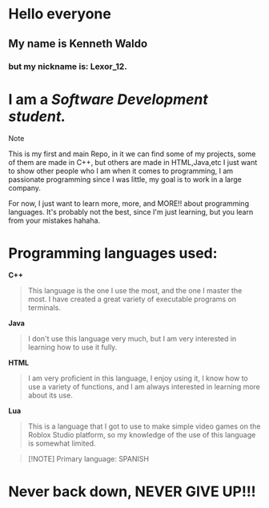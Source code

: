 # Hello everyone

## My name is Kenneth Waldo 
### but my nickname is: **Lexor_12.**
# I am a *Software Development student.*

> [!NOTE]
This is my first and main Repo, in it we can find some of my projects, some of them are made in C++, but others are made in HTML,Java,etc I just want to show other people who I am when it comes to programming, I am passionate programming since I was little, my goal is to work in a large company.

For now, I just want to learn more, more, and MORE!! about programming languages.
It's probably not the best, since I'm just learning, but you learn from your mistakes hahaha.



# Programming languages used:

**C++**
>This language is the one I use the most, and the one I master the most. I have created a great variety of executable programs on terminals.


**Java**
>I don't use this language very much, but I am very interested in learning how to use it fully.

**HTML**
>I am very proficient in this language, I enjoy using it, I know how to use a variety of functions, and I am always interested in learning more about its use.


**Lua**
>This is a language that I got to use to make simple video games on the Roblox Studio platform, so my knowledge of the use of this language is somewhat limited.

>  [!NOTE]
Primary language: SPANISH

# Never back down, NEVER GIVE UP!!!
